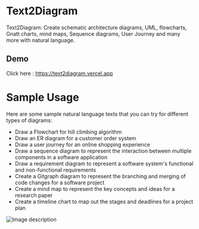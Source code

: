 # Text2Diagram
Text2Diagram: Create schematic architecture diagrams, UML, flowcharts, Gnatt charts, mind maps, Sequence diagrams, User Journey and many more with natural language.
## Demo
Click here  : https://text2diagram.vercel.app
# Sample Usage
Here are some sample natural language texts that you can try for different types of diagrams:
 - Draw a Flowchart for hill climbing algorithm
 - Draw an ER diagram for a customer order system
- Draw a user journey for an online shopping experience
- Draw a sequence diagram to represent the interaction between multiple components in a software application
- Draw a requirement diagram to represent a software system's functional and non-functional requirements
- Create a Gitgraph diagram to represent the branching and merging of code changes for a software project
- Create a mind map to represent the key concepts and ideas for a research paper
- Create a timeline chart to map out the stages and deadlines for a project plan


![Image description](https://raw.githubusercontent.com/bhaskatripathi/Text2Diagram/main/app/opengraph-image.png)

